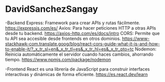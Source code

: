 # DavidSanchezSangay

-Backend
Express: Framework para crear APIs y rutas fácilmente.
https://expressjs.com/es/
Axios: Para hacer peticiones HTTP a otras APIs desde tu backend.
https://axios-http.com/es/docs/intro
CORS: Permite que tu API sea accesible desde frontends en otros dominios.
https://www-stackhawk-com.translate.goog/blog/react-cors-guide-what-it-is-and-how-to-enable-it/?_x_tr_sl=en&_x_tr_tl=es&_x_tr_hl=es&_x_tr_pto=tc
Nodemon: Reinicia automáticamente el servidor cuando haces cambios, ahorrando tiempo.
https://www.npmjs.com/package/nodemon

-Frontend
React es una librería de JavaScript para construir interfaces interactivas y dinámicas de forma eficiente.
https://es.react.dev/learn
